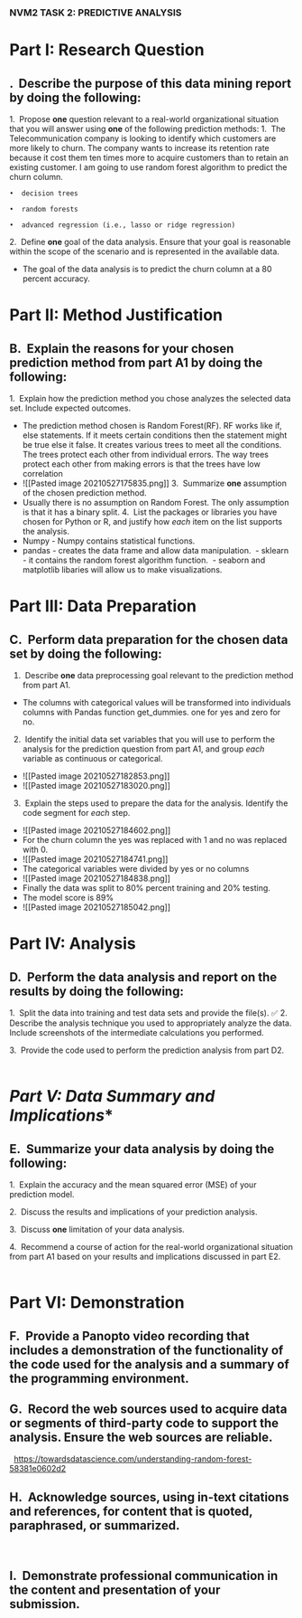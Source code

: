 ### NVM2 TASK 2: PREDICTIVE ANALYSIS
# **Part I: Research Question**

## .  Describe the purpose of this data mining report by doing the following:

1.  Propose **one** question relevant to a real-world organizational situation that you will answer using **one** of the following prediction methods:
	1.  The Telecommunication company is looking to identify which customers are more likely to churn. The company wants to increase its retention rate because it cost them ten times more to acquire customers than to retain an existing customer. I am going to use random forest algorithm to predict the churn column. 

	•  decision trees

	•  random forests

	•  advanced regression (i.e., lasso or ridge regression)

2.  Define **one** goal of the data analysis. Ensure that your goal is reasonable within the scope of the scenario and is represented in the available data.  
- The goal of the data analysis is to predict the churn column at a 80 percent accuracy.
 

# **Part II: Method Justification**

## B.  Explain the reasons for your chosen prediction method from part A1 by doing the following:

1.  Explain how the prediction method you chose analyzes the selected data set. Include expected outcomes.
- The prediction method chosen is Random Forest(RF). RF works like if, else statements. If it meets certain conditions then the statement might be true else it false. It creates various trees to meet all the conditions. The trees protect each other from individual errors. The way trees protect each other from making errors is that the trees have low correlation
- ![[Pasted image 20210527175835.png]]
3.  Summarize **one** assumption of the chosen prediction method.
- Usually there is no assumption on Random Forest. The only assumption is that it has a binary split. 
4.  List the packages or libraries you have chosen for Python or R, and justify how _each_ item on the list supports the analysis.  
- Numpy - Numpy contains statistical functions.
- pandas - creates the data frame and allow data manipulation.
 - sklearn - it contains the random forest algorithm function.
 - seaborn and matplotlib libaries will allow us to make visualizations. 

# **Part III: Data Preparation**

## C.  Perform data preparation for the chosen data set by doing the following:

1.  Describe **one** data preprocessing goal relevant to the prediction method from part A1.
- The columns with categorical values will be transformed into individuals columns with Pandas function get_dummies. one for yes and zero for no.
2.  Identify the initial data set variables that you will use to perform the analysis for the prediction question from part A1, and group _each_ variable as continuous or categorical. 
- ![[Pasted image 20210527182853.png]]
- ![[Pasted image 20210527183020.png]]
3.  Explain the steps used to prepare the data for the analysis. Identify the code segment for _each_ step.
- ![[Pasted image 20210527184602.png]]
- For the churn column the yes was replaced with 1 and no was replaced with 0.
- ![[Pasted image 20210527184741.png]]
- The categorical variables were divided by yes or no columns 
- ![[Pasted image 20210527184838.png]]
- Finally the data was split to 80% percent training and 20% testing.
- The model score is 89% 
- ![[Pasted image 20210527185042.png]]
 

# **Part IV: Analysis**

## D.  Perform the data analysis and report on the results by doing the following:

1.  Split the data into training and test data sets and provide the file(s).
✅
2.  Describe the analysis technique you used to appropriately analyze the data. Include screenshots of the intermediate calculations you performed.

3.  Provide the code used to perform the prediction analysis from part D2.  
 

# *Part V: Data Summary and Implications**

## E.  Summarize your data analysis by doing the following:

1.  Explain the accuracy and the mean squared error (MSE) of your prediction model.

2.  Discuss the results and implications of your prediction analysis.

3.  Discuss **one** limitation of your data analysis.

4.  Recommend a course of action for the real-world organizational situation from part A1 based on your results and implications discussed in part E2.  
 

# **Part VI: Demonstration**

## F.  Provide a Panopto video recording that includes a demonstration of the functionality of the code used for the analysis and a summary of the programming environment.

## G.  Record the web sources used to acquire data or segments of third-party code to support the analysis. Ensure the web sources are reliable.  
 
https://towardsdatascience.com/understanding-random-forest-58381e0602d2

## H.  Acknowledge sources, using in-text citations and references, for content that is quoted, paraphrased, or summarized.  
 

## I.  Demonstrate professional communication in the content and presentation of your submission.
